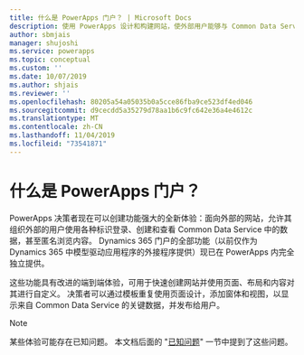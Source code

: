 ```yaml
---
title: 什么是 PowerApps 门户？ | Microsoft Docs
description: 使用 PowerApps 设计和构建网站，使外部用户能够与 Common Data Service 中存储的数据进行交互。
author: sbmjais
manager: shujoshi
ms.service: powerapps
ms.topic: conceptual
ms.custom: ''
ms.date: 10/07/2019
ms.author: shjais
ms.reviewer: ''
ms.openlocfilehash: 80205a54a05035b0a5cce86fba9ce523df4ed046
ms.sourcegitcommit: d9cecdd5a35279d78aa1b6c9fc642e36a4e4612c
ms.translationtype: MT
ms.contentlocale: zh-CN
ms.lasthandoff: 11/04/2019
ms.locfileid: "73541871"
---
```

# <a name="what-is-powerapps-portals"></a>什么是 PowerApps 门户？

PowerApps 决策者现在可以创建功能强大的全新体验：面向外部的网站，允许其组织外部的用户使用各种标识登录、创建和查看 Common Data Service 中的数据，甚至匿名浏览内容。 Dynamics 365 门户的全部功能（以前仅作为 Dynamics 365 中模型驱动应用程序的外接程序提供）现已在 PowerApps 内完全独立提供。  

这些功能具有改进的端到端体验，可用于快速创建网站并使用页面、布局和内容对其进行自定义。 决策者可以通过模板重复使用页面设计，添加窗体和视图，以显示来自 Common Data Service 的关键数据，并发布给用户。

> [!NOTE]
> 某些体验可能存在已知问题。 本文档后面的 "[已知问题](known-issues.md)" 一节中提到了这些问题。  


 



